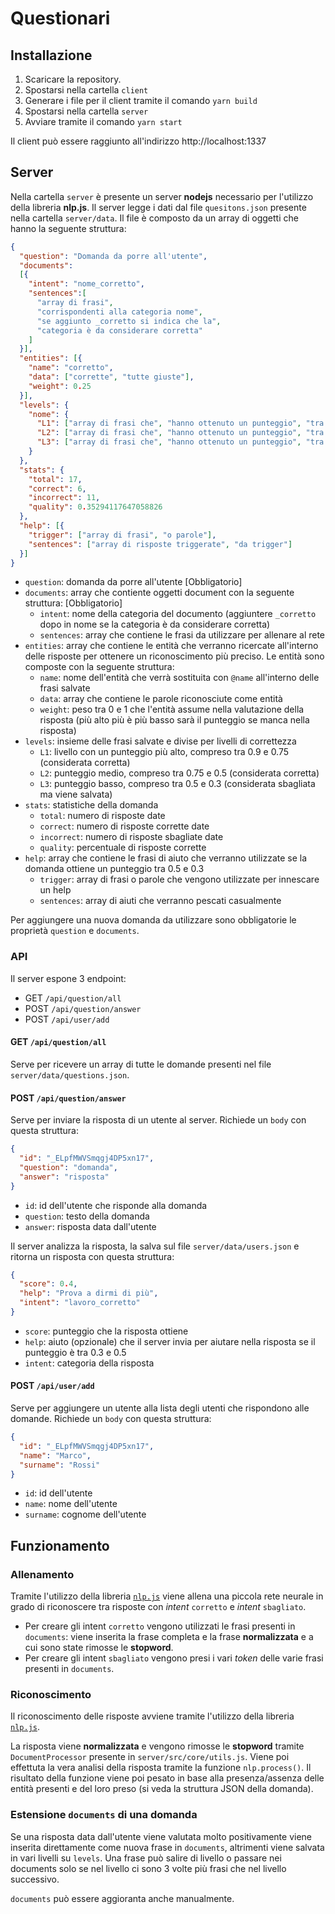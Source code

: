 # Questionari

## Installazione
1. Scaricare la repository.
2. Spostarsi nella cartella `client`
3. Generare i file per il client tramite il comando `yarn build`
4. Spostarsi nella cartella `server`
5. Avviare tramite il comando `yarn start`

Il client può essere raggiunto all'indirizzo http://localhost:1337

## Server
Nella cartella `server` è presente un server **nodejs** necessario per l'utilizzo della libreria **nlp.js**.
Il server legge i dati dal file `quesitons.json` presente nella cartella `server/data`. Il file è composto da un array di oggetti che hanno la seguente struttura:
```json
{
  "question": "Domanda da porre all'utente",
  "documents": 
  [{
    "intent": "nome_corretto",
    "sentences":[
      "array di frasi",
      "corrispondenti alla categoria nome",
      "se aggiunto _corretto si indica che la",
      "categoria è da considerare corretta"
    ]
  }],
  "entities": [{
    "name": "corretto",
    "data": ["corrette", "tutte giuste"],
    "weight": 0.25
  }],
  "levels": {
    "nome": {
      "L1": ["array di frasi che", "hanno ottenuto un punteggio", "tra 0.9 e 0.75"],
      "L2": ["array di frasi che", "hanno ottenuto un punteggio", "tra 0.75 e 0.5"],
      "L3": ["array di frasi che", "hanno ottenuto un punteggio", "tra 0.5 e 0.3"],
    }
  },
  "stats": {
    "total": 17,
    "correct": 6,
    "incorrect": 11,
    "quality": 0.35294117647058826
  },
  "help": [{
    "trigger": ["array di frasi", "o parole"],
    "sentences": ["array di risposte triggerate", "da trigger"]
  }]
}
```
- `question`: domanda da porre all'utente [Obbligatorio]
- `documents`: array che contiente oggetti document con la seguente struttura: [Obbligatorio]
  - `intent`: nome della categoria del documento (aggiuntere `_corretto` dopo in nome se la categoria è da considerare corretta)
  - `sentences`: array che contiene le frasi da utilizzare per allenare al rete
- `entities`: array che contiene le entità che verranno ricercate all'interno delle risposte per ottenere un riconoscimento più preciso. Le entità sono composte con la seguente struttura:
  - `name`: nome dell'entità che verrà sostituita con `@name` all'interno delle frasi salvate
  - `data`: array che contiene le parole riconosciute come entità
  - `weight`: peso tra 0 e 1 che l'entità assume nella valutazione della risposta (più alto più è più basso sarà il punteggio se manca nella risposta)
- `levels`: insieme delle frasi salvate e divise per livelli di correttezza
  - `L1`: livello con un punteggio più alto, compreso tra 0.9 e 0.75 (considerata corretta)
  - `L2`: punteggio medio, compreso tra 0.75 e 0.5 (considerata corretta)
  - `L3`: punteggio basso, compreso tra 0.5 e 0.3 (considerata sbagliata ma viene salvata)
- `stats`: statistiche della domanda
  - `total`: numero di risposte date
  - `correct`: numero di risposte corrette date
  - `incorrect`: numero di risposte sbagliate date
  - `quality`: percentuale di risposte corrette
- `help`: array che contiene le frasi di aiuto che verranno utilizzate se la domanda ottiene un punteggio tra 0.5 e 0.3
  - `trigger`: array di frasi o parole che vengono utilizzate per innescare un help
  - `sentences`: array di aiuti che verranno pescati casualmente

Per aggiungere una nuova domanda da utilizzare sono obbligatorie le proprietà `question` e `documents`.

### API

Il server espone 3 endpoint:
- GET `/api/question/all`
- POST `/api/question/answer`
- POST `/api/user/add`

#### GET `/api/question/all`
Serve per ricevere un array di tutte le domande presenti nel file `server/data/questions.json`.

#### POST `/api/question/answer`
Serve per inviare la risposta di un utente al server.
Richiede un `body` con questa struttura:
```json
{
  "id": "_ELpfMWVSmqgj4DP5xn17",
  "question": "domanda",
  "answer": "risposta"
}
```
- `id`: id dell'utente che risponde alla domanda
- `question`: testo della domanda
- `answer`: risposta data dall'utente

Il server analizza la risposta, la salva sul file `server/data/users.json` e ritorna un risposta con questa struttura: 
```json
{
  "score": 0.4,
  "help": "Prova a dirmi di più",
  "intent": "lavoro_corretto"
}
```
- `score`: punteggio che la risposta ottiene
- `help`: aiuto (opzionale) che il server invia per aiutare nella risposta se il punteggio è tra 0.3 e 0.5
- `intent`: categoria della risposta

#### POST `/api/user/add`
Serve per aggiungere un utente alla lista degli utenti che rispondono alle domande.
Richiede un `body` con questa struttura:
```json
{
  "id": "_ELpfMWVSmqgj4DP5xn17",
  "name": "Marco",
  "surname": "Rossi"
}
```
- `id`: id dell'utente
- `name`: nome dell'utente
- `surname`: cognome dell'utente

## Funzionamento
### Allenamento
Tramite l'utilizzo della libreria [`nlp.js`](https://github.com/axa-group/nlp.js) viene allena una piccola rete neurale in grado di riconoscere tra risposte con *intent* `corretto` e *intent* `sbagliato`.

- Per creare gli intent `corretto` vengono utilizzati le frasi presenti in `documents`:  viene inserita la frase completa e la frase **normalizzata** e a cui sono state rimosse le **stopword**.
- Per creare gli intent `sbagliato` vengono presi i vari *token* delle varie frasi presenti in `documents`.
### Riconoscimento
Il riconoscimento delle risposte avviene tramite l'utilizzo della libreria [`nlp.js`](https://github.com/axa-group/nlp.js).

La risposta viene **normalizzata** e vengono rimosse le **stopword** tramite `DocumentProcessor` presente in `server/src/core/utils.js`.
Viene poi effettuta la vera analisi della risposta tramite la funzione `nlp.process()`. Il risultato della funzione viene poi pesato in base alla presenza/assenza delle entità presenti e del loro preso (si veda la struttura JSON della domanda).

### Estensione `documents` di una domanda
Se una risposta data dall'utente viene valutata molto positivamente viene inserita direttamente come nuova frase in `documents`, altrimenti viene salvata in vari livelli su `levels`. Una frase può salire di livello o passare nei documents solo se nel livello ci sono 3 volte più frasi che nel livello successivo.

`documents` può essere aggioranta anche manualmente.
